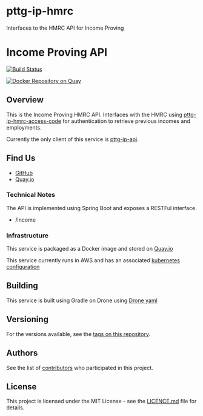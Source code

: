 # pttg-ip-hmrc
Interfaces to the HMRC API for Income Proving 

Income Proving API
=

[![Build Status](https://drone.digital.homeoffice.gov.uk/api/badges/UKHomeOffice/pttg-ip-hmrc/status.svg)](https://drone.digital.homeoffice.gov.uk/UKHomeOffice/pttg-ip-hmrc)

[![Docker Repository on Quay](https://quay.io/repository/ukhomeofficedigital/pttg-ip-hmrc/status "Docker Repository on Quay")](https://quay.io/repository/ukhomeofficedigital/pttg-ip-hmrc)

Overview
-

This is the Income Proving HMRC API. Interfaces with the HMRC using [pttg-ip-hmrc-access-code] for authentication to retrieve previous incomes and employments. 

Currently the only client of this service is [pttg-ip-api].

## Find Us

* [GitHub]
* [Quay.io]

### Technical Notes

The API is implemented using Spring Boot and exposes a RESTFul interface.

* /income

### Infrastructure

This service is packaged as a Docker image and stored on [Quay.io]

This service currently runs in AWS and has an associated [kubernetes configuration]

## Building

This service is built using Gradle on Drone using [Drone yaml]

## Versioning

For the versions available, see the [tags on this repository].

## Authors

See the list of [contributors] who participated in this project.

## License

This project is licensed under the MIT License - see the [LICENCE.md]
file for details.



[contributors]:                     https://github.com/UKHomeOffice/pttg-ip-hmrc/graphs/contributors
[pttg-ip-hmrc-access-code]:         https://github.com/UKHomeOffice/pttg-ip-hmrc-access-code
[pttg-ip-api]:                      https://github.com/UKHomeOffice/pttg-ip-api
[Quay.io]:                          https://quay.io/repository/ukhomeofficedigital/pttg-ip-hmrc
[kubernetes configuration]:         https://github.com/UKHomeOffice/kube-pttg-ip-hmrc
[Drone yaml]:                       .drone.yml
[tags on this repository]:          https://github.com/UKHomeOffice/pttg-ip-hmrc/tags
[LICENCE.md]:                       LICENCE.md
[GitHub]:                           https://github.com/UKHomeOffice/pttg-ip-hmrc
